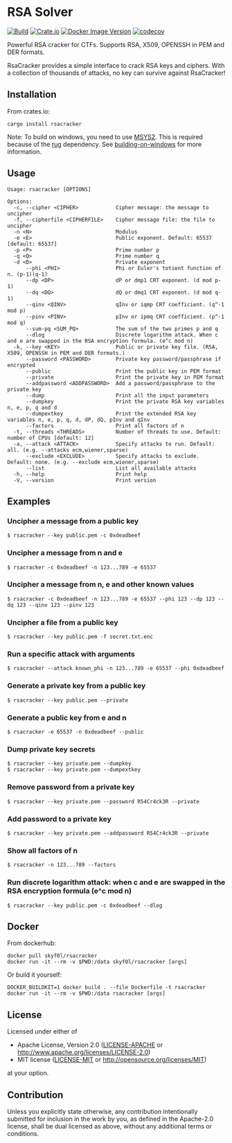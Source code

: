 # RSA Solver

[![Build](https://github.com/skyf0l/RsaCracker/actions/workflows/ci.yml/badge.svg)](https://github.com/skyf0l/RsaCracker/actions/workflows/ci.yml)
[![Crate.io](https://img.shields.io/crates/v/rsacracker.svg)](https://crates.io/crates/rsacracker)
[![Docker Image Version](https://img.shields.io/docker/v/skyf0l/rsacracker?logo=docker)](https://hub.docker.com/r/skyf0l/rsacracker)
[![codecov](https://codecov.io/gh/skyf0l/rsacracker/branch/main/graph/badge.svg)](https://codecov.io/gh/skyf0l/rsacracker)

Powerful RSA cracker for CTFs. Supports RSA, X509, OPENSSH in PEM and DER formats.

RsaCracker provides a simple interface to crack RSA keys and ciphers. With a collection of thousands of attacks, no key <!-- or at least that's what I hope --> can survive against RsaCracker!

## Installation

From crates.io:

```console
cargo install rsacracker
```

Note: To build on windows, you need to use [MSYS2](https://www.msys2.org/). This is required because of the [rug](https://crates.io/crates/rug) dependency. See [building-on-windows](https://gitlab.com/tspiteri/gmp-mpfr-sys#building-on-windows) for more information.

## Usage

```text
Usage: rsacracker [OPTIONS]

Options:
  -c, --cipher <CIPHER>            Cipher message: the message to uncipher
  -f, --cipherfile <CIPHERFILE>    Cipher message file: the file to uncipher
  -n <N>                           Modulus
  -e <E>                           Public exponent. Default: 65537 [default: 65537]
  -p <P>                           Prime number p
  -q <Q>                           Prime number q
  -d <D>                           Private exponent
      --phi <PHI>                  Phi or Euler's totient function of n. (p-1)(q-1)
      --dp <DP>                    dP or dmp1 CRT exponent. (d mod p-1)
      --dq <DQ>                    dQ or dmq1 CRT exponent. (d mod q-1)
      --qinv <QINV>                qInv or iqmp CRT coefficient. (q^-1 mod p)
      --pinv <PINV>                pInv or ipmq CRT coefficient. (p^-1 mod q)
      --sum-pq <SUM_PQ>            The sum of the two primes p and q
      --dlog                       Discrete logarithm attack. When c and e are swapped in the RSA encryption formula. (e^c mod n)
  -k, --key <KEY>                  Public or private key file. (RSA, X509, OPENSSH in PEM and DER formats.)
      --password <PASSWORD>        Private key password/passphrase if encrypted
      --public                     Print the public key in PEM format
      --private                    Print the private key in PEM format
      --addpassword <ADDPASSWORD>  Add a password/passphrase to the private key
      --dump                       Print all the input parameters
      --dumpkey                    Print the private RSA key variables n, e, p, q and d
      --dumpextkey                 Print the extended RSA key variables n, e, p, q, d, dP, dQ, pInv and qInv
      --factors                    Print all factors of n
  -t, --threads <THREADS>          Number of threads to use. Default: number of CPUs [default: 12]
  -a, --attack <ATTACK>            Specify attacks to run. Default: all. (e.g. --attacks ecm,wiener,sparse)
      --exclude <EXCLUDE>          Specify attacks to exclude. Default: none. (e.g. --exclude ecm,wiener,sparse)
      --list                       List all available attacks
  -h, --help                       Print help
  -V, --version                    Print version
```

## Examples

### Uncipher a message from a public key

```console
$ rsacracker --key public.pem -c 0xdeadbeef
```

### Uncipher a message from n and e

```console
$ rsacracker -c 0xdeadbeef -n 123...789 -e 65537
```

### Uncipher a message from n, e and other known values

```console
$ rsacracker -c 0xdeadbeef -n 123...789 -e 65537 --phi 123 --dp 123 --dq 123 --qinv 123 --pinv 123
```

### Uncipher a file from a public key

```console
$ rsacracker --key public.pem -f secret.txt.enc
```

### Run a specific attack with arguments

```console
$ rsacracker --attack known_phi -n 123...789 -e 65537 --phi 0xdeadbeef
```

### Generate a private key from a public key

```console
$ rsacracker --key public.pem --private
```

### Generate a public key from e and n

```console
$ rsacracker -e 65537 -n 0xdeadbeef --public
```

### Dump private key secrets

```console
$ rsacracker --key private.pem --dumpkey
$ rsacracker --key private.pem --dumpextkey
```

### Remove password from a private key

```console
$ rsacracker --key private.pem --password R54Cr4ck3R --private
```

### Add password to a private key

```console
$ rsacracker --key private.pem --addpassword R54Cr4ck3R --private
```

### Show all factors of n

```console
$ rsacracker -n 123...789 --factors
```

### Run discrete logarithm attack: when c and e are swapped in the RSA encryption formula (e^c mod n)

```console
$ rsacracker --key public.pem -c 0xdeadbeef --dlog
```

## Docker

From dockerhub:

```console
docker pull skyf0l/rsacracker
docker run -it --rm -v $PWD:/data skyf0l/rsacracker [args]
```

Or build it yourself:

```console
DOCKER_BUILDKIT=1 docker build . --file Dockerfile -t rsacracker
docker run -it --rm -v $PWD:/data rsacracker [args]
```

## License

Licensed under either of

- Apache License, Version 2.0
  ([LICENSE-APACHE](LICENSE-APACHE) or <http://www.apache.org/licenses/LICENSE-2.0>)
- MIT license
  ([LICENSE-MIT](LICENSE-MIT) or <http://opensource.org/licenses/MIT>)

at your option.

## Contribution

Unless you explicitly state otherwise, any contribution intentionally submitted
for inclusion in the work by you, as defined in the Apache-2.0 license, shall be
dual licensed as above, without any additional terms or conditions.
